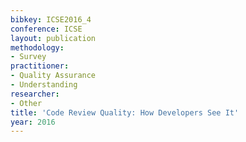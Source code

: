 ```yaml
---
bibkey: ICSE2016_4
conference: ICSE
layout: publication
methodology:
- Survey
practitioner:
- Quality Assurance
- Understanding
researcher:
- Other
title: 'Code Review Quality: How Developers See It'
year: 2016
---
```

